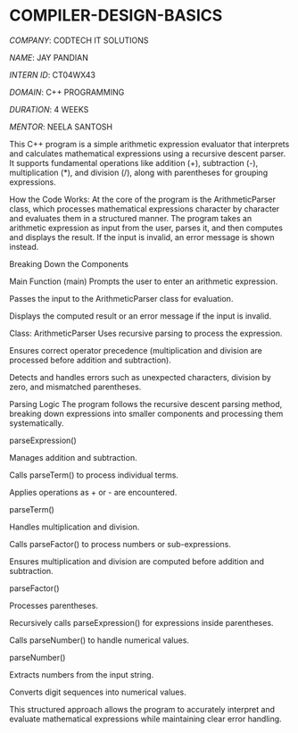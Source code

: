 # COMPILER-DESIGN-BASICS

*COMPANY*: CODTECH IT SOLUTIONS

*NAME*: JAY PANDIAN

*INTERN ID*: CT04WX43

*DOMAIN*: C++ PROGRAMMING

*DURATION*: 4 WEEKS

*MENTOR*: NEELA SANTOSH

This C++ program is a simple arithmetic expression evaluator that interprets and calculates mathematical expressions using a recursive descent parser. It supports fundamental operations like addition (+), subtraction (-), multiplication (*), and division (/), along with parentheses for grouping expressions.

How the Code Works:
At the core of the program is the ArithmeticParser class, which processes mathematical expressions character by character and evaluates them in a structured manner. The program takes an arithmetic expression as input from the user, parses it, and then computes and displays the result. If the input is invalid, an error message is shown instead.

Breaking Down the Components

Main Function (main)
Prompts the user to enter an arithmetic expression.

Passes the input to the ArithmeticParser class for evaluation.

Displays the computed result or an error message if the input is invalid.

Class: ArithmeticParser
Uses recursive parsing to process the expression.

Ensures correct operator precedence (multiplication and division are processed before addition and subtraction).

Detects and handles errors such as unexpected characters, division by zero, and mismatched parentheses.

Parsing Logic
The program follows the recursive descent parsing method, breaking down expressions into smaller components and processing them systematically.

parseExpression()

Manages addition and subtraction.

Calls parseTerm() to process individual terms.

Applies operations as + or - are encountered.

parseTerm()

Handles multiplication and division.

Calls parseFactor() to process numbers or sub-expressions.

Ensures multiplication and division are computed before addition and subtraction.

parseFactor()

Processes parentheses.

Recursively calls parseExpression() for expressions inside parentheses.

Calls parseNumber() to handle numerical values.

parseNumber()

Extracts numbers from the input string.

Converts digit sequences into numerical values.

This structured approach allows the program to accurately interpret and evaluate mathematical expressions while maintaining clear error handling.
